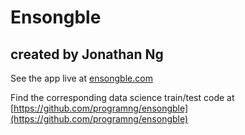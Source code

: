 # Ensongble
## created by Jonathan Ng

See the app live at [ensongble.com](http://ensongble.com)

Find the corresponding data science train/test code at [https://github.com/programng/ensongble](https://github.com/programng/ensongble)

